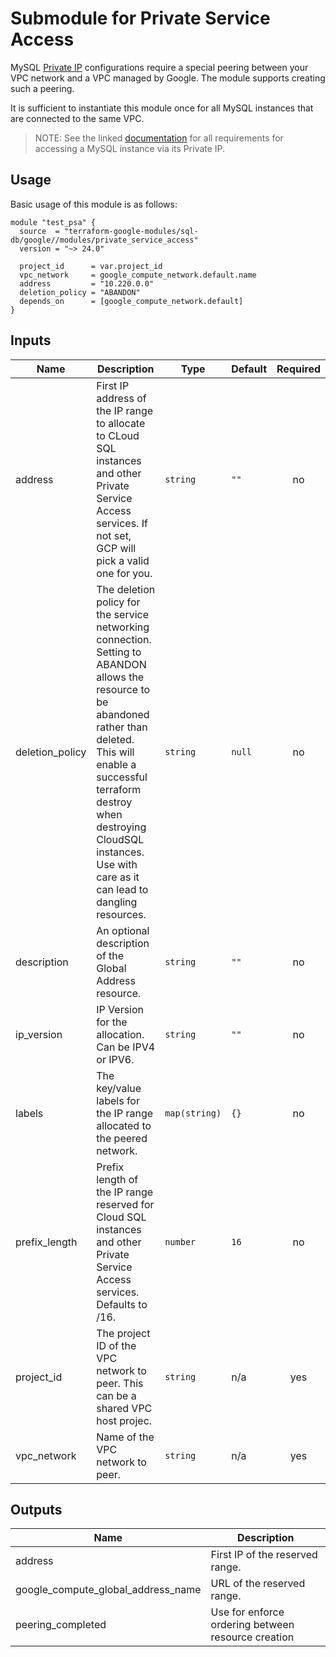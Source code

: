 # Submodule for Private Service Access

MySQL [Private IP](https://cloud.google.com/sql/docs/mysql/private-ip)
configurations require a special peering between your VPC network and a
VPC managed by Google. The module supports creating such a peering.

It is sufficient to instantiate this module once for all MySQL instances
that are connected to the same VPC.

> NOTE: See the linked [documentation](https://cloud.google.com/sql/docs/mysql/private-ip)
> for all requirements for accessing a MySQL instance via its Private IP.

## Usage
Basic usage of this module is as follows:

```
module "test_psa" {
  source  = "terraform-google-modules/sql-db/google//modules/private_service_access"
  version = "~> 24.0"

  project_id      = var.project_id
  vpc_network     = google_compute_network.default.name
  address         = "10.220.0.0"
  deletion_policy = "ABANDON"
  depends_on      = [google_compute_network.default]
}
```


<!-- BEGINNING OF PRE-COMMIT-TERRAFORM DOCS HOOK -->
## Inputs

| Name | Description | Type | Default | Required |
|------|-------------|------|---------|:--------:|
| address | First IP address of the IP range to allocate to CLoud SQL instances and other Private Service Access services. If not set, GCP will pick a valid one for you. | `string` | `""` | no |
| deletion\_policy | The deletion policy for the service networking connection. Setting to ABANDON allows the resource to be abandoned rather than deleted. This will enable a successful terraform destroy when destroying CloudSQL instances. Use with care as it can lead to dangling resources. | `string` | `null` | no |
| description | An optional description of the Global Address resource. | `string` | `""` | no |
| ip\_version | IP Version for the allocation. Can be IPV4 or IPV6. | `string` | `""` | no |
| labels | The key/value labels for the IP range allocated to the peered network. | `map(string)` | `{}` | no |
| prefix\_length | Prefix length of the IP range reserved for Cloud SQL instances and other Private Service Access services. Defaults to /16. | `number` | `16` | no |
| project\_id | The project ID of the VPC network to peer. This can be a shared VPC host projec. | `string` | n/a | yes |
| vpc\_network | Name of the VPC network to peer. | `string` | n/a | yes |

## Outputs

| Name | Description |
|------|-------------|
| address | First IP of the reserved range. |
| google\_compute\_global\_address\_name | URL of the reserved range. |
| peering\_completed | Use for enforce ordering between resource creation |

<!-- END OF PRE-COMMIT-TERRAFORM DOCS HOOK -->
